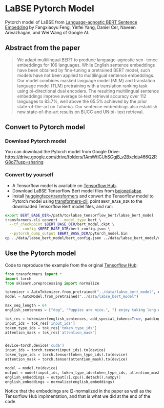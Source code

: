 # LaBSE Pytorch Model

Pytorch model of LaBSE from [Language-agnostic BERT Sentence Embedding](https://arxiv.org/abs/2007.01852) by Fangxiaoyu Feng, Yinfei Yang, Daniel Cer, Naveen Arivazhagan, and Wei Wang of Google AI.

## Abstract from the paper

> We adapt multilingual BERT to produce language-agnostic sen- tence embeddings for 109 languages. While English sentence embeddings have been obtained by fine-tuning a pretrained BERT model, such models have not been applied to multilingual sentence embeddings. Our model combines masked language model (MLM) and translation language model (TLM) pretraining with a translation ranking task using bi-directional dual encoders. The resulting multilingual sentence embeddings improve average bi-text retrieval accuracy over 112 languages to 83.7%, well above the 65.5% achieved by the prior state-of-the-art on Tatoeba. Our sentence embeddings also establish new state-of-the-art results on BUCC and UN bi- text retrieval.

## Convert to Pytorch model
### Download Pytorch model
You can download the Pytorch model from Google Drive: https://drive.google.com/drive/folders/1AmWfiCUhSGgjB_v2Bxcldu466Q2RG8o7?usp=sharing
### Convert by yourself
- A Tensorflow model is available on [Tensorflow Hub](https://tfhub.dev/google/LaBSE/1). 
- Download LaBSE Tensorflow Bert model files from [bojone/labse](https://github.com/bojone/labse#language-agnostic-bert-sentence-embedding-labse).
- Install [huggingface/transformers](https://github.com/huggingface/transformers) and convert the Tensorflow model to Pytorch model using [transformers-cli](https://huggingface.co/transformers/converting_tensorflow_models.html), point `BERT_BASE_DIR` to the downloaded Tensorflow Bert model files, and run:
```bash
export BERT_BASE_DIR=/path/to/labse_tensorflow_bert/labse_bert_model
transformers-cli convert --model_type bert \
  --tf_checkpoint $BERT_BASE_DIR/bert_model.ckpt \
      --config $BERT_BASE_DIR/bert_config.json \
  --pytorch_dump_output $BERT_BASE_DIR/pytorch_model.bin
cp ../data/labse_bert_model/bert_config.json ../data/labse_bert_model/config.json 
```

## Use the Pytorch model
Code to reproduce the example from the original [Tensorflow Hub](https://tfhub.dev/google/LaBSE/1):
```python
from transformers import *
import torch
from sklearn.preprocessing import normalize

tokenizer = AutoTokenizer.from_pretrained("../data/labse_bert_model", do_lower_case=False)
model = AutoModel.from_pretrained("../data/labse_bert_model")

max_seq_length = 64
english_sentences = ["dog", "Puppies are nice.", "I enjoy taking long walks along the beach with my dog."]

tok_res = tokenizer(english_sentences, add_special_tokens=True, padding='max_length', max_length=max_seq_length)
input_ids = tok_res['input_ids']
token_type_ids = tok_res['token_type_ids']
attention_mask = tok_res['attention_mask']


device=torch.device('cuda')
input_ids = torch.tensor(input_ids).to(device)
token_type_ids = torch.tensor(token_type_ids).to(device)
attention_mask = torch.tensor(attention_mask).to(device)

model = model.to(device)
output = model(input_ids, token_type_ids=token_type_ids, attention_mask=attention_mask)
english_embeddings = output[1].cpu().detach().numpy()
english_embeddings = normalize(english_embeddings)
```
Notice that the embeddings are l2-normalized in the paper as well as the Tensorflow Hub implmentation, and that is what we did at the end of the code.


